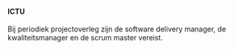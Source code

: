 #### ICTU

Bij periodiek projectoverleg zijn de software delivery manager, de kwaliteitsmanager en de scrum master vereist.
